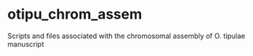 # otipu_chrom_assem
Scripts and files associated with the chromosomal assembly of O. tipulae manuscript
